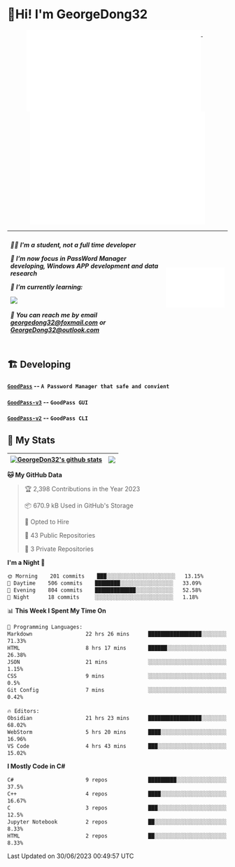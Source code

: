 # 👋Hi! I'm GeorgeDong32
<p align="center">
  <a href="#">
    <img width="400" align="top" src="https://github.com/GeorgeDong32/GeorgeDong32/blob/main/metrics.classic.svg" />
  </a>
  &emsp;
  <a href="#">
    <img width="400" align="top" src="https://github.com/GeorgeDong32/GeorgeDong32/blob/main/metrics.achievements.svg" />
  </a>
</p>

| <h5 align="left"> <p>🧑‍🎓 I'm a student, not a full time developer</p> <p>👀 I’m now focus in PassWord Manager developing, Windows APP development and data research</p> <p>📖 I’m currently learning:</p> <p><img height="28" src="https://skillicons.dev/icons?i=cs,c,cpp,matlab,cmake,py,dotnet,unity" /></p> <p>💬 You can reach me by email georgedong32@foxmail.com or GeorgeDong32@outlook.com</p></h5> | <img width="450" alt="my-commit-calendar" src="https://github.com/GeorgeDong32/GeorgeDong32/blob/main/metrics.plugin.isocalendar.svg" > |
| ------------- | ------------- |

## 🏗️ Developing
#### [`GoodPass`](https://github.com/GeorgeDong32/GoodPass) -- `A Password Manager that safe and convient`
#### [`GoodPass-v3`](https://github.com/GeorgeDong32/GoodPass-v3) -- `GoodPass GUI`
#### [`GoodPass-v2`](https://github.com/GeorgeDong32/GoodPass-v2) -- `GoodPass CLI`

## 🚀 My Stats

| <a href="https://github.com/GeorgeDong32/github-readme-stats"><img align="center" src="https://github-readme-stats-one-topaz-92.vercel.app/api?username=GeorgeDong32&show_icons=true&bg_color=45,34558b,FFFFFF&title_color=FFFFFF&icon_color=F5DF4D&hide_border=1" alt="GeorgeDon32's github stats" /></a> | <a href="https://github.com/GeorgeDong32/github-readme-stats"><img align="center" height="192" src="https://github-readme-stats-one-topaz-92.vercel.app/api/top-langs/?username=GeorgeDong32&layout=compact&bg_color=45,FFFFFF,34558b&title_color=555555&hide_border=1&langs_count=7" /></a> |
| ------------- | ------------- |


<!--START_SECTION:waka-->
**🐱 My GitHub Data** 

> 🏆 2,398 Contributions in the Year 2023
 > 
> 📦 670.9 kB Used in GitHub's Storage 
 > 
> 💼 Opted to Hire
 > 
> 📜 43 Public Repositories 
 > 
> 🔑 3 Private Repositories  
 > 
**I'm a Night 🦉** 

```text
🌞 Morning    201 commits    ███░░░░░░░░░░░░░░░░░░░░░░   13.15% 
🌆 Daytime    506 commits    ████████░░░░░░░░░░░░░░░░░   33.09% 
🌃 Evening    804 commits    █████████████░░░░░░░░░░░░   52.58% 
🌙 Night      18 commits     ░░░░░░░░░░░░░░░░░░░░░░░░░   1.18%

```


📊 **This Week I Spent My Time On** 

```text
💬 Programming Languages: 
Markdown                 22 hrs 26 mins      █████████████████░░░░░░░░   71.33% 
HTML                     8 hrs 17 mins       ██████░░░░░░░░░░░░░░░░░░░   26.38% 
JSON                     21 mins             ░░░░░░░░░░░░░░░░░░░░░░░░░   1.15% 
CSS                      9 mins              ░░░░░░░░░░░░░░░░░░░░░░░░░   0.5% 
Git Config               7 mins              ░░░░░░░░░░░░░░░░░░░░░░░░░   0.42%

🔥 Editors: 
Obsidian                 21 hrs 23 mins      █████████████████░░░░░░░░   68.02% 
WebStorm                 5 hrs 20 mins       ████░░░░░░░░░░░░░░░░░░░░░   16.96% 
VS Code                  4 hrs 43 mins       ███░░░░░░░░░░░░░░░░░░░░░░   15.02%

```

**I Mostly Code in C#** 

```text
C#                       9 repos             █████████░░░░░░░░░░░░░░░░   37.5% 
C++                      4 repos             ████░░░░░░░░░░░░░░░░░░░░░   16.67% 
C                        3 repos             ███░░░░░░░░░░░░░░░░░░░░░░   12.5% 
Jupyter Notebook         2 repos             ██░░░░░░░░░░░░░░░░░░░░░░░   8.33% 
HTML                     2 repos             ██░░░░░░░░░░░░░░░░░░░░░░░   8.33%

```



 Last Updated on 30/06/2023 00:49:57 UTC
<!--END_SECTION:waka-->

